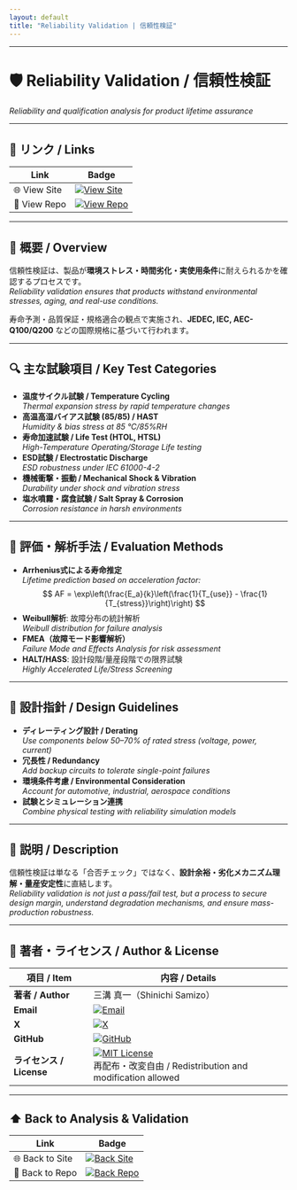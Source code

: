 ```yaml
---
layout: default
title: "Reliability Validation | 信頼性検証"
---
```


---

# 🛡 Reliability Validation / 信頼性検証
*Reliability and qualification analysis for product lifetime assurance*

---

## 🔗 リンク / Links

| Link | Badge |
|---|---|
| 🌐 View Site | [![View Site](https://img.shields.io/badge/View-Site-brightgreen?style=for-the-badge&logo=githubpages)](https://samizo-aitl.github.io/Edusemi-Plus/Assembly-Integration/Analysis-Validation/Reliability-Validation/) |
| 📂 View Repo | [![View Repo](https://img.shields.io/badge/View-Repo-blue?style=for-the-badge&logo=github)](https://github.com/Samizo-AITL/Edusemi-Plus/blob/main/Assembly-Integration/Analysis-Validation/Reliability-Validation.md) |

---

## 📖 概要 / Overview
信頼性検証は、製品が**環境ストレス・時間劣化・実使用条件**に耐えられるかを確認するプロセスです。  
*Reliability validation ensures that products withstand environmental stresses, aging, and real-use conditions.*  

寿命予測・品質保証・規格適合の観点で実施され、**JEDEC, IEC, AEC-Q100/Q200** などの国際規格に基づいて行われます。  

---

## 🔍 主な試験項目 / Key Test Categories
- **温度サイクル試験 / Temperature Cycling**  
  *Thermal expansion stress by rapid temperature changes*  
- **高温高湿バイアス試験 (85/85) / HAST**  
  *Humidity & bias stress at 85 °C/85%RH*  
- **寿命加速試験 / Life Test (HTOL, HTSL)**  
  *High-Temperature Operating/Storage Life testing*  
- **ESD試験 / Electrostatic Discharge**  
  *ESD robustness under IEC 61000-4-2*  
- **機械衝撃・振動 / Mechanical Shock & Vibration**  
  *Durability under shock and vibration stress*  
- **塩水噴霧・腐食試験 / Salt Spray & Corrosion**  
  *Corrosion resistance in harsh environments*  

---

## 🧮 評価・解析手法 / Evaluation Methods
- **Arrhenius式による寿命推定**  
  *Lifetime prediction based on acceleration factor:*  
  $$
  AF = \exp\left(\frac{E_a}{k}\left(\frac{1}{T_{use}} - \frac{1}{T_{stress}}\right)\right)
  $$
- **Weibull解析**: 故障分布の統計解析  
  *Weibull distribution for failure analysis*  
- **FMEA（故障モード影響解析）**  
  *Failure Mode and Effects Analysis for risk assessment*  
- **HALT/HASS**: 設計段階/量産段階での限界試験  
  *Highly Accelerated Life/Stress Screening*  

---

## 🧱 設計指針 / Design Guidelines
- **ディレーティング設計 / Derating**  
  *Use components below 50–70% of rated stress (voltage, power, current)*  
- **冗長性 / Redundancy**  
  *Add backup circuits to tolerate single-point failures*  
- **環境条件考慮 / Environmental Consideration**  
  *Account for automotive, industrial, aerospace conditions*  
- **試験とシミュレーション連携**  
  *Combine physical testing with reliability simulation models*  

---

## 📑 説明 / Description
信頼性検証は単なる「合否チェック」ではなく、**設計余裕・劣化メカニズム理解・量産安定性**に直結します。  
*Reliability validation is not just a pass/fail test, but a process to secure design margin, understand degradation mechanisms, and ensure mass-production robustness.*  

---

## 👤 著者・ライセンス / Author & License

| 項目 / Item | 内容 / Details |
|---|---|
| **著者 / Author** | 三溝 真一（Shinichi Samizo） |
| **Email** | [![Email](https://img.shields.io/badge/Email-shin3t72%40gmail.com-red?style=for-the-badge&logo=gmail)](mailto:shin3t72@gmail.com) |
| **X** | [![X](https://img.shields.io/badge/X-@shin3t72-black?style=for-the-badge&logo=x)](https://x.com/shin3t72) |
| **GitHub** | [![GitHub](https://img.shields.io/badge/GitHub-Samizo--AITL-blue?style=for-the-badge&logo=github)](https://github.com/Samizo-AITL) |
| **ライセンス / License** | [![MIT License](https://img.shields.io/badge/license-MIT-blue.svg?style=for-the-badge)](LICENSE) <br> 再配布・改変自由 / Redistribution and modification allowed |

---

## ⬆️ Back to Analysis & Validation

| Link | Badge |
|---|---|
| 🌐 Back to Site | [![Back Site](https://img.shields.io/badge/⬆️%20Back-Site-brightgreen?style=for-the-badge&logo=githubpages)](https://samizo-aitl.github.io/Edusemi-Plus/Assembly-Integration/Analysis-Validation/) |
| 📂 Back to Repo | [![Back Repo](https://img.shields.io/badge/⬆️%20Back-Repo-blue?style=for-the-badge&logo=github)](https://github.com/Samizo-AITL/Edusemi-Plus/tree/main/Assembly-Integration/Analysis-Validation) |
